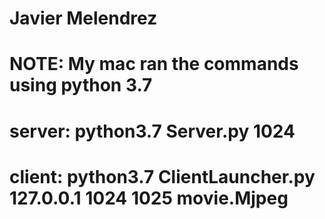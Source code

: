 # Javier Melendrez
# NOTE: My mac ran the commands using python 3.7
# server: python3.7 Server.py 1024
# client: python3.7 ClientLauncher.py 127.0.0.1 1024 1025 movie.Mjpeg

